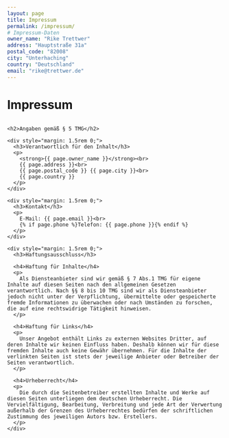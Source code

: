 ```yaml
---
layout: page
title: Impressum
permalink: /impressum/
# Impressum-Daten
owner_name: "Rike Trettwer"
address: "Hauptstraße 31a"
postal_code: "82008"
city: "Unterhaching"
country: "Deutschland"
email: "rike@trettwer.de"
---
```


<div style="margin: 2rem 0;">
  <h1>Impressum</h1>
  
  <div style="margin: 2rem 0; text-align: left; max-width: 800px; margin-left: auto; margin-right: auto;">
    
    <h2>Angaben gemäß § 5 TMG</h2>
    
    <div style="margin: 1.5rem 0;">
      <h3>Verantwortlich für den Inhalt</h3>
      <p>
        <strong>{{ page.owner_name }}</strong><br>
        {{ page.address }}<br>
        {{ page.postal_code }} {{ page.city }}<br>
        {{ page.country }}
      </p>
    </div>
    
    <div style="margin: 1.5rem 0;">
      <h3>Kontakt</h3>
      <p>
        E-Mail: {{ page.email }}<br>
        {% if page.phone %}Telefon: {{ page.phone }}{% endif %}
      </p>
    </div>
    
    <div style="margin: 1.5rem 0;">
      <h3>Haftungsausschluss</h3>
      
      <h4>Haftung für Inhalte</h4>
      <p>
        Als Diensteanbieter sind wir gemäß § 7 Abs.1 TMG für eigene Inhalte auf diesen Seiten nach den allgemeinen Gesetzen verantwortlich. Nach §§ 8 bis 10 TMG sind wir als Diensteanbieter jedoch nicht unter der Verpflichtung, übermittelte oder gespeicherte fremde Informationen zu überwachen oder nach Umständen zu forschen, die auf eine rechtswidrige Tätigkeit hinweisen.
      </p>
      
      <h4>Haftung für Links</h4>
      <p>
        Unser Angebot enthält Links zu externen Websites Dritter, auf deren Inhalte wir keinen Einfluss haben. Deshalb können wir für diese fremden Inhalte auch keine Gewähr übernehmen. Für die Inhalte der verlinkten Seiten ist stets der jeweilige Anbieter oder Betreiber der Seiten verantwortlich.
      </p>
      
      <h4>Urheberrecht</h4>
      <p>
        Die durch die Seitenbetreiber erstellten Inhalte und Werke auf diesen Seiten unterliegen dem deutschen Urheberrecht. Die Vervielfältigung, Bearbeitung, Verbreitung und jede Art der Verwertung außerhalb der Grenzen des Urheberrechtes bedürfen der schriftlichen Zustimmung des jeweiligen Autors bzw. Erstellers.
      </p>
    </div>
  </div>
</div>

<style>
h2 {
  color: var(--theme-green, #4CAF50);
  border-bottom: 2px solid var(--theme-blue, #2196F3);
  padding-bottom: 0.5rem;
}

h3 {
  color: var(--theme-blue, #2196F3);
  margin-top: 2rem;
}

h4 {
  color: var(--theme-green, #4CAF50);
  margin-top: 1.5rem;
}
</style>
